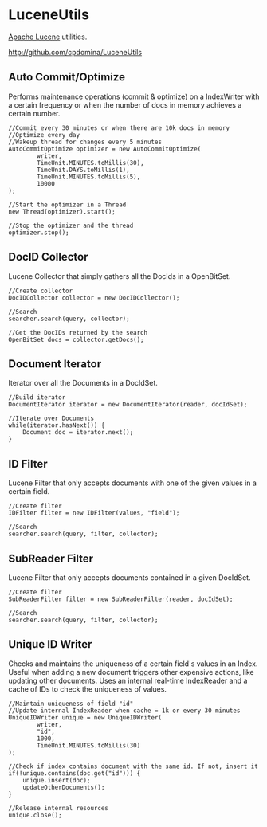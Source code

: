 LuceneUtils
===========

[Apache Lucene](http://lucene.apache.org/java/docs/index.html) utilities.

http://github.com/cpdomina/LuceneUtils

Auto Commit/Optimize
--------------------

Performs maintenance operations (commit & optimize) on a IndexWriter with a certain frequency or when the number of docs in memory achieves a certain number.

	//Commit every 30 minutes or when there are 10k docs in memory
	//Optimize every day
	//Wakeup thread for changes every 5 minutes
	AutoCommitOptimize optimizer = new AutoCommitOptimize(
			writer, 
			TimeUnit.MINUTES.toMillis(30), 
			TimeUnit.DAYS.toMillis(1), 
			TimeUnit.MINUTES.toMillis(5), 
			10000
	);
	
	//Start the optimizer in a Thread
	new Thread(optimizer).start();
	
	//Stop the optimizer and the thread
	optimizer.stop();


DocID Collector
---------------

Lucene Collector that simply gathers all the DocIds in a OpenBitSet.

	//Create collector
	DocIDCollector collector = new DocIDCollector();
	
	//Search
	searcher.search(query, collector);
	
	//Get the DocIDs returned by the search
	OpenBitSet docs = collector.getDocs();


Document Iterator
-----------------

Iterator over all the Documents in a DocIdSet.

	//Build iterator
	DocumentIterator iterator = new DocumentIterator(reader, docIdSet);
	
	//Iterate over Documents
	while(iterator.hasNext()) {
		Document doc = iterator.next();
	}
	

ID Filter
---------

Lucene Filter that only accepts documents with one of the given values in a certain field.

	//Create filter
	IDFilter filter = new IDFilter(values, "field");
	
	//Search
	searcher.search(query, filter, collector);


SubReader Filter
----------------

Lucene Filter that only accepts documents contained in a given DocIdSet.

	//Create filter
	SubReaderFilter filter = new SubReaderFilter(reader, docIdSet);
	
	//Search
	searcher.search(query, filter, collector);
	

Unique ID Writer
----------------

Checks and maintains the uniqueness of a certain field's values in an Index. Useful when adding a new document triggers other expensive actions, like updating other documents.
Uses an internal real-time IndexReader and a cache of IDs to check the uniqueness of values.
	
	//Maintain uniqueness of field "id"
	//Update internal IndexReader when cache = 1k or every 30 minutes
	UniqueIDWriter unique = new UniqueIDWriter(
			writer, 
			"id", 
			1000, 
			TimeUnit.MINUTES.toMillis(30)
	);
	
	//Check if index contains document with the same id. If not, insert it
	if(!unique.contains(doc.get("id"))) {
		unique.insert(doc);
		updateOtherDocuments();
	}
	
	//Release internal resources
	unique.close();

